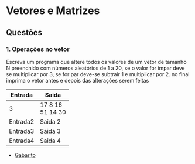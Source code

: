 # Vetores e Matrizes


## Questões

### 1. Operações no vetor
Escreva um programa que altere todos os valores de um vetor de tamanho N preenchido com números aleatórios de 1 a 20, se o valor for ímpar deve se multiplicar por 3, se for par deve-se subtrair 1 e multiplicar por 2. no final imprima o vetor antes e depois das alterações serem feitas



Entrada   | Saida
--------- | ------
3  |17 8 16<br>51 14 30
Entrada2  | Saida 2
Entrada3  | Saida 3
Entrada4  | Saida 4

* [Gabarito](./qst01.lua)
